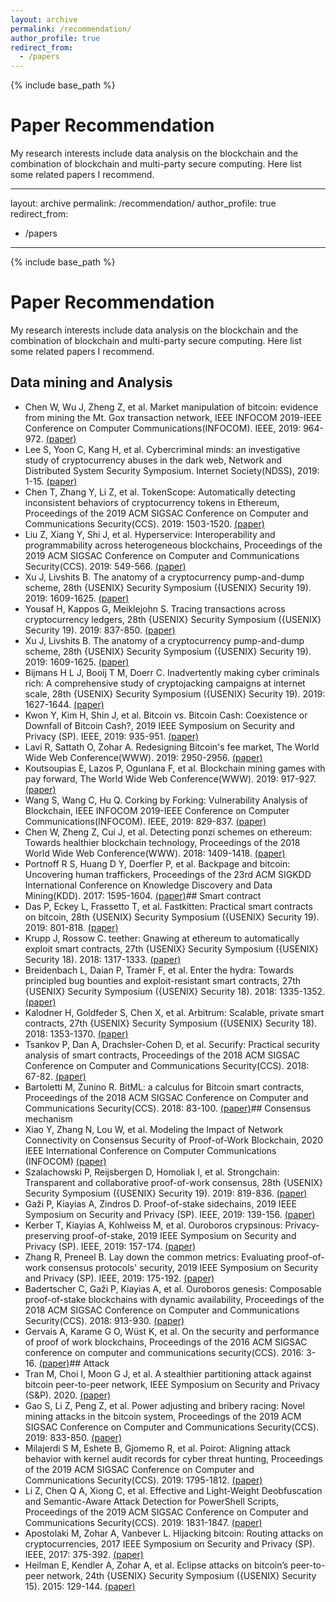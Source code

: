 ```yaml
---
layout: archive
permalink: /recommendation/
author_profile: true
redirect_from:
  - /papers
---
```


{% include base_path %}

Paper Recommendation
======
My research interests include data analysis on the blockchain and the combination of blockchain and multi-party secure computing. Here list some related papers I recommend.

---
layout: archive
permalink: /recommendation/
author_profile: true
redirect_from:
  - /papers
---

{% include base_path %}

Paper Recommendation
======
My research interests include data analysis on the blockchain and the combination of blockchain and multi-party secure computing. Here list some related papers I recommend.

## Data mining and Analysis
* Chen W, Wu J, Zheng Z, et al. Market manipulation of bitcoin: evidence from mining the Mt. Gox transaction network, IEEE INFOCOM 2019-IEEE Conference on Computer Communications(INFOCOM). IEEE, 2019: 964-972. [(paper)](https://ieeexplore.ieee.org/abstract/document/8737364)
* Lee S, Yoon C, Kang H, et al. Cybercriminal minds: an investigative study of cryptocurrency abuses in the dark web, Network and Distributed System Security Symposium. Internet Society(NDSS), 2019: 1-15. [(paper)](https://koasas.kaist.ac.kr/handle/10203/262189)
* Chen T, Zhang Y, Li Z, et al. TokenScope: Automatically detecting inconsistent behaviors of cryptocurrency tokens in Ethereum, Proceedings of the 2019 ACM SIGSAC Conference on Computer and Communications Security(CCS). 2019: 1503-1520. [(paper)](https://dl.acm.org/doi/abs/10.1145/3319535.3345664)
* Liu Z, Xiang Y, Shi J, et al. Hyperservice: Interoperability and programmability across heterogeneous blockchains, Proceedings of the 2019 ACM SIGSAC Conference on Computer and Communications Security(CCS). 2019: 549-566. [(paper)](https://dl.acm.org/doi/abs/10.1145/3319535.3355503)
* Xu J, Livshits B. The anatomy of a cryptocurrency pump-and-dump scheme, 28th {USENIX} Security Symposium ({USENIX} Security 19). 2019: 1609-1625. [(paper)](https://www.usenix.org/conference/usenixsecurity19/presentation/xu-jiahua)
* Yousaf H, Kappos G, Meiklejohn S. Tracing transactions across cryptocurrency ledgers, 28th {USENIX} Security Symposium ({USENIX} Security 19). 2019: 837-850. [(paper)](https://www.usenix.org/conference/usenixsecurity19/presentation/yousaf)
* Xu J, Livshits B. The anatomy of a cryptocurrency pump-and-dump scheme, 28th {USENIX} Security Symposium ({USENIX} Security 19). 2019: 1609-1625. [(paper)](https://www.usenix.org/conference/usenixsecurity19/presentation/xu-jiahua)
* Bijmans H L J, Booij T M, Doerr C. Inadvertently making cyber criminals rich: A comprehensive study of cryptojacking campaigns at internet scale, 28th {USENIX} Security Symposium ({USENIX} Security 19). 2019: 1627-1644. [(paper)](https://www.usenix.org/conference/usenixsecurity19/presentation/bijmans)
* Kwon Y, Kim H, Shin J, et al. Bitcoin vs. Bitcoin Cash: Coexistence or Downfall of Bitcoin Cash?, 2019 IEEE Symposium on Security and Privacy (SP). IEEE, 2019: 935-951. [(paper)](https://ieeexplore.ieee.org/abstract/document/8835333/)
* Lavi R, Sattath O, Zohar A. Redesigning Bitcoin's fee market, The World Wide Web Conference(WWW). 2019: 2950-2956. [(paper)](https://dl.acm.org/doi/abs/10.1145/3308558.3313454)
* Koutsoupias E, Lazos P, Ogunlana F, et al. Blockchain mining games with pay forward, The World Wide Web Conference(WWW). 2019: 917-927. [(paper)](https://dl.acm.org/doi/abs/10.1145/3308558.3313740)
* Wang S, Wang C, Hu Q. Corking by Forking: Vulnerability Analysis of Blockchain, IEEE INFOCOM 2019-IEEE Conference on Computer Communications(INFOCOM). IEEE, 2019: 829-837. [(paper)](https://ieeexplore.ieee.org/abstract/document/8737490/)
* Chen W, Zheng Z, Cui J, et al. Detecting ponzi schemes on ethereum: Towards healthier blockchain technology, Proceedings of the 2018 World Wide Web Conference(WWW). 2018: 1409-1418. [(paper)](https://dl.acm.org/doi/abs/10.1145/3178876.3186046)
* Portnoff R S, Huang D Y, Doerfler P, et al. Backpage and bitcoin: Uncovering human traffickers, Proceedings of the 23rd ACM SIGKDD International Conference on Knowledge Discovery and Data Mining(KDD). 2017: 1595-1604. [(paper)](https://dl.acm.org/doi/abs/10.1145/3097983.3098082)## Smart contract
* Das P, Eckey L, Frassetto T, et al. Fastkitten: Practical smart contracts on bitcoin, 28th {USENIX} Security Symposium ({USENIX} Security 19). 2019: 801-818. [(paper)](https://www.usenix.org/conference/usenixsecurity19/presentation/das)
* Krupp J, Rossow C. teether: Gnawing at ethereum to automatically exploit smart contracts, 27th {USENIX} Security Symposium ({USENIX} Security 18). 2018: 1317-1333. [(paper)](https://www.usenix.org/conference/usenixsecurity18/presentation/krupp)
* Breidenbach L, Daian P, Tramèr F, et al. Enter the hydra: Towards principled bug bounties and exploit-resistant smart contracts, 27th {USENIX} Security Symposium ({USENIX} Security 18). 2018: 1335-1352. [(paper)](https://www.usenix.org/conference/usenixsecurity18/presentation/breindenbach)
* Kalodner H, Goldfeder S, Chen X, et al. Arbitrum: Scalable, private smart contracts, 27th {USENIX} Security Symposium ({USENIX} Security 18). 2018: 1353-1370. [(paper)](https://www.usenix.org/conference/usenixsecurity18/presentation/kalodner)
* Tsankov P, Dan A, Drachsler-Cohen D, et al. Securify: Practical security analysis of smart contracts, Proceedings of the 2018 ACM SIGSAC Conference on Computer and Communications Security(CCS). 2018: 67-82. [(paper)](https://dl.acm.org/doi/abs/10.1145/3243734.3243780)
* Bartoletti M, Zunino R. BitML: a calculus for Bitcoin smart contracts, Proceedings of the 2018 ACM SIGSAC Conference on Computer and Communications Security(CCS). 2018: 83-100. [(paper)](https://dl.acm.org/doi/abs/10.1145/3243734.3243795)## Consensus mechanism
* Xiao Y, Zhang N, Lou W, et al. Modeling the Impact of Network Connectivity on Consensus Security of Proof-of-Work Blockchain, 2020 IEEE International Conference on Computer Communications (INFOCOM) [(paper)](https://arxiv.org/abs/2002.08912)
* Szalachowski P, Reijsbergen D, Homoliak I, et al. Strongchain: Transparent and collaborative proof-of-work consensus, 28th {USENIX} Security Symposium ({USENIX} Security 19). 2019: 819-836. [(paper)](https://www.usenix.org/conference/usenixsecurity19/presentation/szalachowski)
* Gaži P, Kiayias A, Zindros D. Proof-of-stake sidechains, 2019 IEEE Symposium on Security and Privacy (SP). IEEE, 2019: 139-156. [(paper)](https://ieeexplore.ieee.org/abstract/document/8835275/)
* Kerber T, Kiayias A, Kohlweiss M, et al. Ouroboros crypsinous: Privacy-preserving proof-of-stake, 2019 IEEE Symposium on Security and Privacy (SP). IEEE, 2019: 157-174. [(paper)](https://ieeexplore.ieee.org/abstract/document/8835272/)
* Zhang R, Preneel B. Lay down the common metrics: Evaluating proof-of-work consensus protocols' security, 2019 IEEE Symposium on Security and Privacy (SP). IEEE, 2019: 175-192. [(paper)](https://ieeexplore.ieee.org/abstract/document/8835227/)
* Badertscher C, Gaži P, Kiayias A, et al. Ouroboros genesis: Composable proof-of-stake blockchains with dynamic availability, Proceedings of the 2018 ACM SIGSAC Conference on Computer and Communications Security(CCS). 2018: 913-930. [(paper)](https://dl.acm.org/doi/abs/10.1145/3243734.3243848)
* Gervais A, Karame G O, Wüst K, et al. On the security and performance of proof of work blockchains, Proceedings of the 2016 ACM SIGSAC conference on computer and communications security(CCS). 2016: 3-16. [(paper)](https://dl.acm.org/doi/abs/10.1145/2976749.2978341)## Attack
* Tran M, Choi I, Moon G J, et al. A stealthier partitioning attack against bitcoin peer-to-peer network, IEEE Symposium on Security and Privacy (S&P). 2020. [(paper)](https://www.comp.nus.edu.sg/~kangms/papers/erebus-attack.pdf)
* Gao S, Li Z, Peng Z, et al. Power adjusting and bribery racing: Novel mining attacks in the bitcoin system, Proceedings of the 2019 ACM SIGSAC Conference on Computer and Communications Security(CCS). 2019: 833-850. [(paper)](https://dl.acm.org/doi/abs/10.1145/3319535.3354203)
* Milajerdi S M, Eshete B, Gjomemo R, et al. Poirot: Aligning attack behavior with kernel audit records for cyber threat hunting, Proceedings of the 2019 ACM SIGSAC Conference on Computer and Communications Security(CCS). 2019: 1795-1812. [(paper)](https://dl.acm.org/doi/abs/10.1145/3319535.3363217)
* Li Z, Chen Q A, Xiong C, et al. Effective and Light-Weight Deobfuscation and Semantic-Aware Attack Detection for PowerShell Scripts, Proceedings of the 2019 ACM SIGSAC Conference on Computer and Communications Security(CCS). 2019: 1831-1847. [(paper)](https://dl.acm.org/doi/abs/10.1145/3319535.3363187)
* Apostolaki M, Zohar A, Vanbever L. Hijacking bitcoin: Routing attacks on cryptocurrencies, 2017 IEEE Symposium on Security and Privacy (SP). IEEE, 2017: 375-392. [(paper)](https://ieeexplore.ieee.org/abstract/document/7958588/)
* Heilman E, Kendler A, Zohar A, et al. Eclipse attacks on bitcoin’s peer-to-peer network, 24th {USENIX} Security Symposium ({USENIX} Security 15). 2015: 129-144. [(paper)](https://www.usenix.org/conference/usenixsecurity15/technical-sessions/presentation/heilman)


